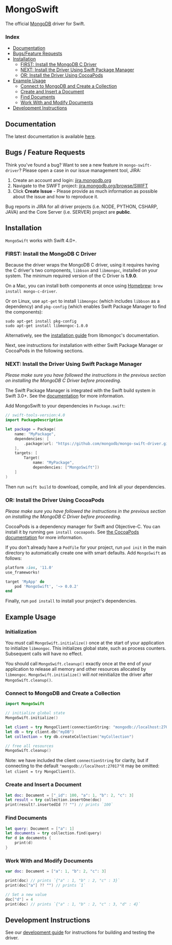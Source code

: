 # MongoSwift
The official [MongoDB](https://www.mongodb.com/) driver for Swift.

### Index
- [Documentation](#documentation)
- [Bugs/Feature Requests](#bugs--feature-requests)
- [Installation](#installation)
    - [FIRST: Install the MongoDB C Driver](#first-install-the-mongodb-c-driver)
    -  [NEXT: Install the Driver Using Swift Package Manager](#next-install-the-driver-using-swift-package-manager)
    - [OR: Install the Driver Using CocoaPods](#or-install-the-driver-using-cocoapods)
- [Example Usage](#example-usage)
    - [Connect to MongoDB and Create a Collection](#connect-to-mongodb-and-create-a-collection)
    - [Create and Insert a Document](#create-and-insert-a-document)
    - [Find Documents](#find-documents)
    - [Work With and Modify Documents](#work-with-and-modify-documents)
- [Development Instructions](#development-instructions)

## Documentation
The latest documentation is available [here](https://mongodb.github.io/mongo-swift-driver/).

## Bugs / Feature Requests

Think you've found a bug? Want to see a new feature in `mongo-swift-driver`? Please open a case in our issue management tool, JIRA:

1. Create an account and login: [jira.mongodb.org](https://jira.mongodb.org)
2. Navigate to the SWIFT project: [jira.mongodb.org/browse/SWIFT](https://jira.mongodb.org/browse/SWIFT)
3. Click **Create Issue** - Please provide as much information as possible about the issue and how to reproduce it.

Bug reports in JIRA for all driver projects (i.e. NODE, PYTHON, CSHARP, JAVA) and the
Core Server (i.e. SERVER) project are **public**.

## Installation
`MongoSwift` works with Swift 4.0+.

### FIRST: Install the MongoDB C Driver
Because the driver wraps the MongoDB C driver, using it requires having the C driver's two components, `libbson` and `libmongoc`, installed on your system. The minimum required version of the C Driver is **1.9.0**.

On a Mac, you can install both components at once using [Homebrew](https://brew.sh/): 
`brew install mongo-c-driver`.

Or on Linux, use `apt-get` to install `libmongoc` (which includes `libbson` as a dependency) and `pkg-config` (which enables Swift Package Manager to find the components):
```
sudo apt-get install pkg-config
sudo apt-get install libmongoc-1.0.0
```

Alternatively, see the [installation guide](http://mongoc.org/libmongoc/current/installing.html) from libmongoc's documentation.

Next, see instructions for installation with either Swift Package Manager or CocoaPods in the following sections.

### NEXT: Install the Driver Using Swift Package Manager
*Please make sure you have followed the instructions in the previous section on installing the MongoDB C Driver before proceeding.*

The Swift Package Manager is integrated with the Swift build system in Swift 3.0+. See the [documentation](https://swift.org/package-manager/) for more information. 

Add MongoSwift to your dependencies in `Package.swift`:

```swift
// swift-tools-version:4.0
import PackageDescription

let package = Package(
    name: "MyPackage",
    dependencies: [
        .package(url: "https://github.com/mongodb/mongo-swift-driver.git", from: "0.0.2"),
    ],
    targets: [
        Target(
            name: "MyPackage",
            dependencies: ["MongoSwift"])
    ]
)
```

Then run `swift build` to download, compile, and link all your dependencies. 

### OR: Install the Driver Using CocoaPods 
*Please make sure you have followed the instructions in the previous section on installing the MongoDB C Driver before proceeding.*

CocoaPods is a dependency manager for Swift and Objective-C. You can install it by running `gem install cocoapods`. See [the CocoaPods documentation](https://cocoapods.org/) for more information.

If you don't already have a `Podfile` for your project, run `pod init` in the main directory to automatically create one with smart defaults. Add `MongoSwift` as follows:

```ruby
platform :ios, '11.0'
use_frameworks!

target 'MyApp' do
    pod 'MongoSwift', '~> 0.0.2'
end
```

Finally, run `pod install` to install your project's dependencies. 

## Example Usage

### Initialization
You *must* call `MongoSwift.initialize()` once at the start of your application to
initialize `libmongoc`. This initializes global state, such as process counters. Subsequent calls will have no effect.

You should call `MongoSwift.cleanup()` exactly once at the end of your application to release all memory and other resources allocated by `libmongoc`. `MongoSwift.initialize()`
will *not* reinitialize the driver after `MongoSwift.cleanup()`.

### Connect to MongoDB and Create a Collection
```swift
import MongoSwift

// initialize global state
MongoSwift.initialize()

let client = try MongoClient(connectionString: "mongodb://localhost:27017")
let db = try client.db("myDB")
let collection = try db.createCollection("myCollection")

// free all resources
MongoSwift.cleanup()
```

Note: we have included the client `connectionString` for clarity, but if connecting to the default `"mongodb://localhost:27017"`it may be omitted: `let client = try MongoClient()`.

### Create and Insert a Document
```swift
let doc: Document = ["_id": 100, "a": 1, "b": 2, "c": 3]
let result = try collection.insertOne(doc)
print(result?.insertedId ?? "") // prints `100`
```

### Find Documents
```swift
let query: Document = ["a": 1]
let documents = try collection.find(query)
for d in documents {
    print(d)
}
```

### Work With and Modify Documents
```swift
var doc: Document = ["a": 1, "b": 2, "c": 3]

print(doc) // prints `{"a" : 1, "b" : 2, "c" : 3}`
print(doc["a"] ?? "") // prints `1`

// Set a new value
doc["d"] = 4
print(doc) // prints `{"a" : 1, "b" : 2, "c" : 3, "d" : 4}`
```
## Development Instructions

See our [development guide](Development.md) for instructions for building and testing the driver.

